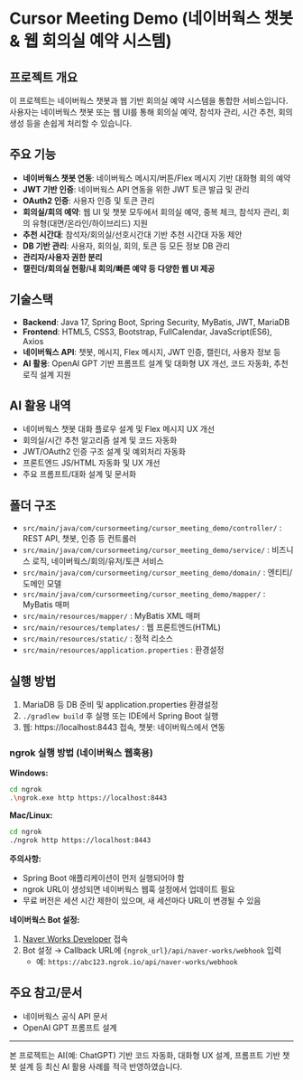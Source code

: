 # Cursor Meeting Demo (네이버웍스 챗봇 & 웹 회의실 예약 시스템)

## 프로젝트 개요

이 프로젝트는 네이버웍스 챗봇과 웹 기반 회의실 예약 시스템을 통합한 서비스입니다. 사용자는 네이버웍스 챗봇 또는 웹 UI를 통해 회의실 예약, 참석자 관리, 시간 추천, 회의 생성 등을 손쉽게 처리할 수 있습니다.

## 주요 기능

- **네이버웍스 챗봇 연동**: 네이버웍스 메시지/버튼/Flex 메시지 기반 대화형 회의 예약
- **JWT 기반 인증**: 네이버웍스 API 연동을 위한 JWT 토큰 발급 및 관리
- **OAuth2 인증**: 사용자 인증 및 토큰 관리
- **회의실/회의 예약**: 웹 UI 및 챗봇 모두에서 회의실 예약, 중복 체크, 참석자 관리, 회의 유형(대면/온라인/하이브리드) 지원
- **추천 시간대**: 참석자/회의실/선호시간대 기반 추천 시간대 자동 제안
- **DB 기반 관리**: 사용자, 회의실, 회의, 토큰 등 모든 정보 DB 관리
- **관리자/사용자 권한 분리**
- **캘린더/회의실 현황/내 회의/빠른 예약 등 다양한 웹 UI 제공**

## 기술스택

- **Backend**: Java 17, Spring Boot, Spring Security, MyBatis, JWT, MariaDB
- **Frontend**: HTML5, CSS3, Bootstrap, FullCalendar, JavaScript(ES6), Axios
- **네이버웍스 API**: 챗봇, 메시지, Flex 메시지, JWT 인증, 캘린더, 사용자 정보 등
- **AI 활용**: OpenAI GPT 기반 프롬프트 설계 및 대화형 UX 개선, 코드 자동화, 추천 로직 설계 지원

## AI 활용 내역

- 네이버웍스 챗봇 대화 플로우 설계 및 Flex 메시지 UX 개선
- 회의실/시간 추천 알고리즘 설계 및 코드 자동화
- JWT/OAuth2 인증 구조 설계 및 예외처리 자동화
- 프론트엔드 JS/HTML 자동화 및 UX 개선
- 주요 프롬프트/대화 설계 및 문서화

## 폴더 구조

- `src/main/java/com/cursormeeting/cursor_meeting_demo/controller/` : REST API, 챗봇, 인증 등 컨트롤러
- `src/main/java/com/cursormeeting/cursor_meeting_demo/service/` : 비즈니스 로직, 네이버웍스/회의/유저/토큰 서비스
- `src/main/java/com/cursormeeting/cursor_meeting_demo/domain/` : 엔티티/도메인 모델
- `src/main/java/com/cursormeeting/cursor_meeting_demo/mapper/` : MyBatis 매퍼
- `src/main/resources/mapper/` : MyBatis XML 매퍼
- `src/main/resources/templates/` : 웹 프론트엔드(HTML)
- `src/main/resources/static/` : 정적 리소스
- `src/main/resources/application.properties` : 환경설정

## 실행 방법

1. MariaDB 등 DB 준비 및 application.properties 환경설정
2. `./gradlew build` 후 실행 또는 IDE에서 Spring Boot 실행
3. 웹: https://localhost:8443 접속, 챗봇: 네이버웍스에서 연동

### ngrok 실행 방법 (네이버웍스 웹훅용)

**Windows:**
```bash
cd ngrok
.\ngrok.exe http https://localhost:8443
```

**Mac/Linux:**
```bash
cd ngrok
./ngrok http https://localhost:8443
```

**주의사항:**
- Spring Boot 애플리케이션이 먼저 실행되어야 함
- ngrok URL이 생성되면 네이버웍스 웹훅 설정에서 업데이트 필요
- 무료 버전은 세션 시간 제한이 있으며, 새 세션마다 URL이 변경될 수 있음

**네이버웍스 Bot 설정:**
1. [Naver Works Developer](https://developers.worksmobile.com/) 접속
2. Bot 설정 → Callback URL에 `{ngrok_url}/api/naver-works/webhook` 입력
   - 예: `https://abc123.ngrok.io/api/naver-works/webhook`

## 주요 참고/문서
- 네이버웍스 공식 API 문서
- OpenAI GPT 프롬프트 설계

---

본 프로젝트는 AI(예: ChatGPT) 기반 코드 자동화, 대화형 UX 설계, 프롬프트 기반 챗봇 설계 등 최신 AI 활용 사례를 적극 반영하였습니다.